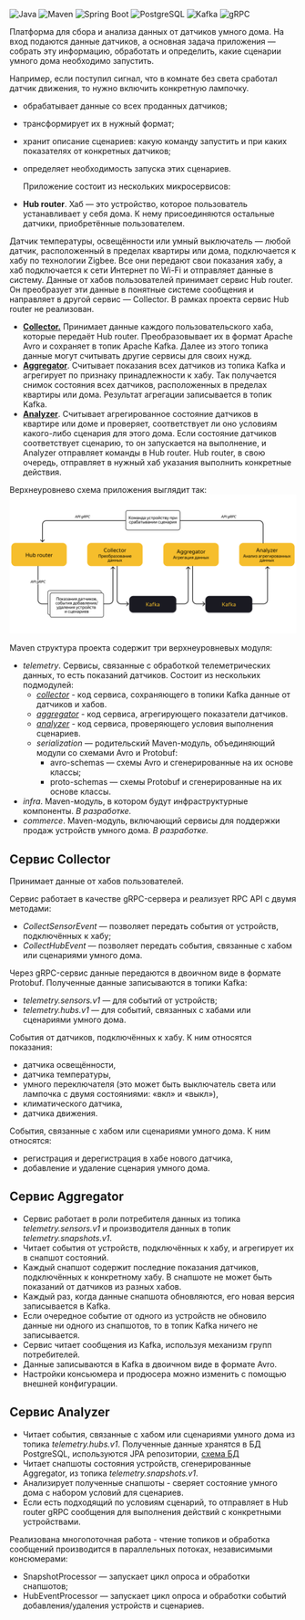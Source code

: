 ![Java](https://img.shields.io/badge/Java-ED8B00?style=for-the-badge&logo=openjdk&logoColor=white)
![Maven](https://img.shields.io/badge/Apache_Maven-C71A36?style=for-the-badge&logo=apache-maven&logoColor=white)
![Spring Boot](https://img.shields.io/badge/Spring_Boot-6DB33F?style=for-the-badge&logo=spring&logoColor=white)
![PostgreSQL](https://img.shields.io/badge/PostgreSQL-316192?style=for-the-badge&logo=postgresql&logoColor=white)
![Kafka](https://img.shields.io/badge/Apache_Kafka-231F20?style=for-the-badge&logo=apachekafka&logoColor=white)
![gRPC](https://img.shields.io/badge/gRPC-4285F4?style=for-the-badge&logo=google&logoColor=white)


Платформа для сбора и анализа данных от датчиков умного дома. На вход подаются данные датчиков, а основная задача 
приложения — собрать эту информацию, обработать и определить, какие сценарии умного дома необходимо запустить.

Например, если поступил сигнал, что в комнате без света сработал датчик движения, то нужно включить конкретную лампочку.

* обрабатывает данные со всех проданных датчиков;
* трансформирует их в нужный формат;
* хранит описание сценариев: какую команду запустить и при каких показателях от конкретных датчиков;
* определяет необходимость запуска этих сценариев.


  Приложение состоит из нескольких микросервисов:
* **Hub router**. Хаб — это устройство, которое пользователь устанавливает у себя дома. К нему присоединяются остальные датчики, приобретённые пользователем.

Датчик температуры, освещённости или умный выключатель — любой датчик, расположенный в пределах квартиры или дома, подключается к хабу по технологии Zigbee. 
Все они передают свои показания хабу, а хаб подключается к сети Интернет по Wi-Fi и отправляет данные в систему.
Данные от хабов пользователей принимает сервис Hub router. Он преобразует эти данные в понятные системе сообщения и направляет в другой сервис — Collector. 
В рамках проекта сервис Hub router не реализован.

* **[Collector.](#сервис-collector)** Принимает данные каждого пользовательского хаба, которые передаёт Hub router. Преобразовывает их в формат Apache Avro и сохраняет в топик Apache Kafka. Далее из этого топика данные могут считывать другие сервисы для своих нужд.
* **[Aggregator](#сервис-aggregator)**. Считывает показания всех датчиков из топика Kafka и агрегирует по признаку принадлежности к хабу. Так получается снимок состояния всех датчиков, расположенных в пределах квартиры или дома. Результат агрегации записывается в топик Kafka.
* **[Analyzer](#сервис-analyzer)**. Считывает агрегированное состояние датчиков в квартире или доме и проверяет, соответствует ли оно условиям какого-либо сценария для этого дома.
Если состояние датчиков соответствует сценарию, то он запускается на выполнение, и Analyzer отправляет команды в Hub router. 
Hub router, в свою очередь, отправляет в нужный хаб указания выполнить конкретные действия.

Верхнеуровнево схема приложения выглядит так:
![Схема приложения](app_schema.png)


Maven cтруктура проекта содержит три верхнеуровневых модуля:
* _telemetry_. Сервисы, связанные с обработкой телеметрических данных, то есть показаний датчиков. 
Состоит из нескольких подмодулей:
    * _[collector](#сервис-collector)_ - код сервиса, сохраняющего в топики Kafka данные от датчиков и хабов.
    * _[aggregator](#сервис-aggregator)_ - код сервиса, агрегирующего показатели датчиков.
    * _[analyzer](#сервис-analyzer)_ - код сервиса, проверяющего условия выполнения сценариев.
    * _serialization_ — родительский Maven-модуль, объединяющий модули со схемами Avro и Protobuf:
      * avro-schemas — схемы Avro и сгенерированные на их основе классы;
      * proto-schemas — схемы Protobuf и сгенерированные на их основе классы.
* _infra_. Maven-модуль, в котором будут инфраструктурные компоненты. _В разработке._
* _commerce_. Maven-модуль, включающий сервисы для поддержки продаж устройств умного дома. _В разработке._


## Сервис Collector

Принимает данные от хабов пользователей.

Сервис работает в качестве gRPC-сервера и реализует RPC API с двумя методами:
- _CollectSensorEvent_ — позволяет передать события от устройств, подключённых к хабу;
- _CollectHubEvent_ — позволяет передать события, связанные с хабом или сценариями умного дома.

Через gRPC-сервис данные передаются в двоичном виде в формате Protobuf.
Полученные данные записываются в топики Kafka:
- _telemetry.sensors.v1_ — для событий от устройств;
- _telemetry.hubs.v1_ — для событий, связанных с хабами или сценариями умного дома.

События от датчиков, подключённых к хабу. К ним относятся показания:
* датчика освещённости,
* датчика температуры,
* умного переключателя (это может быть выключатель света или лампочка с двумя состояниями: «вкл» и «выкл»),
* климатического датчика,
* датчика движения.

События, связанные с хабом или сценариями умного дома. К ним относятся:
* регистрация и дерегистрация в хабе нового датчика,
* добавление и удаление сценария умного дома.

## Сервис Aggregator

- Сервис работает в роли потребителя данных из топика _telemetry.sensors.v1_ и производителя данных в топик _telemetry.snapshots.v1_.
- Читает события от устройств, подключённых к хабу, и агрегирует их в снапшот состояний.
- Каждый снапшот содержит последние показания датчиков, подключённых к конкретному хабу. В снапшоте не может быть показаний от датчиков из разных хабов.
- Каждый раз, когда данные снапшота обновляются, его новая версия записывается в Kafka.
- Если очередное событие от одного из устройств не обновило данные ни одного из снапшотов, то в топик Kafka ничего не записывается.
- Сервис читает сообщения из Kafka, используя механизм групп потребителей.
- Данные записываются в Kafka в двоичном виде в формате Avro.
- Настройки консьюмера и продюсера можно изменить с помощью внешней конфигурации.

## Сервис Analyzer

- Читает события, связанные с хабом или сценариями умного дома из топика _telemetry.hubs.v1_. 
Полученные данные хранятся в БД PostgreSQL, используются JPA репозитории, [схема БД](telemetry/analyzer/src/main/resources/ER-diagram.png)
- Читает снапшоты состояния устройств, сгенерированные Aggregator, из топика _telemetry.snapshots.v1_.
- Анализирует полученные снапшоты - сверяет состояние умного дома с набором условий для сценариев.
- Если есть подходящий по условиям сценарий, то отправляет в Hub router gRPC сообщения для выполнения действий с конкретными устройствами.

Реализована многопоточная работа - чтение топиков и обработка сообщений производится в параллельных потоках, независимыми консюмерами:
- SnapshotProcessor — запускает цикл опроса и обработки снапшотов;
- HubEventProcessor — запускает цикл опроса и обработки событий добавления/удаления устройств и сценариев.